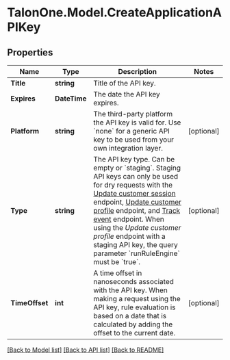 # TalonOne.Model.CreateApplicationAPIKey
## Properties

Name | Type | Description | Notes
------------ | ------------- | ------------- | -------------
**Title** | **string** | Title of the API key. | 
**Expires** | **DateTime** | The date the API key expires. | 
**Platform** | **string** | The third-party platform the API key is valid for. Use &#x60;none&#x60; for a generic API key to be used from your own integration layer.  | [optional] 
**Type** | **string** | The API key type. Can be empty or &#x60;staging&#x60;.  Staging API keys can only be used for dry requests with the [Update customer session](https://docs.talon.one/integration-api#tag/Customer-sessions/operation/updateCustomerSessionV2) endpoint, [Update customer profile](https://docs.talon.one/integration-api#tag/Customer-profiles/operation/updateCustomerProfileV2) endpoint, and [Track event](https://docs.talon.one/integration-api#tag/Events/operation/trackEventV2) endpoint.  When using the _Update customer profile_ endpoint with a staging API key, the query parameter &#x60;runRuleEngine&#x60; must be &#x60;true&#x60;.  | [optional] 
**TimeOffset** | **int** | A time offset in nanoseconds associated with the API key. When making a request using the API key, rule evaluation is based on a date that is calculated by adding the offset to the current date.  | [optional] 

[[Back to Model list]](../README.md#documentation-for-models) [[Back to API list]](../README.md#documentation-for-api-endpoints) [[Back to README]](../README.md)


